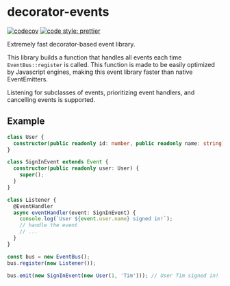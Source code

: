 # decorator-events
[![codecov](https://codecov.io/gh/timvandam/decorator-events/branch/main/graph/badge.svg?token=LOJAXCO8DD)](https://codecov.io/gh/timvandam/decorator-events)
[![code style: prettier](https://img.shields.io/badge/code_style-prettier-ff69b4.svg?style=flat-square)](https://github.com/prettier/prettier)

Extremely fast decorator-based event library.

This library builds a function that handles all events each time `EventBus::register` is called.
This function is made to be easily optimized by Javascript engines, making this event library faster than native EventEmitters.

Listening for subclasses of events, prioritizing event handlers, and cancelling events is supported.

## Example
```ts
class User {
  constructor(public readonly id: number, public readonly name: string) {}
}

class SignInEvent extends Event {
  constructor(public readonly user: User) {
    super();
  }
}

class Listener {
  @EventHandler
  async eventHandler(event: SignInEvent) {
    console.log(`User ${event.user.name} signed in!`);
    // handle the event
    // ...
  }
}

const bus = new EventBus();
bus.register(new Listener());

bus.emit(new SignInEvent(new User(1, 'Tim'))); // User Tim signed in!
```
